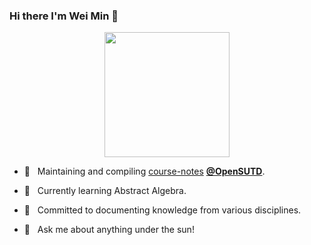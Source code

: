### Hi there I'm Wei Min 👋

<p align='center'><img src='https://media1.giphy.com/media/dvJ2cj83bTGKE7BuZX/giphy.gif' width='200"'></p>

- 👷 &nbsp; Maintaining and compiling [course-notes](https://github.com/OpenSUTD/course-notes) [**@OpenSUTD**](https://opensutd.org/).

- 🌱 &nbsp; Currently learning Abstract Algebra.

- 🎯 &nbsp; Committed to documenting knowledge from various disciplines.

- 💬 &nbsp; Ask me about anything under the sun!
